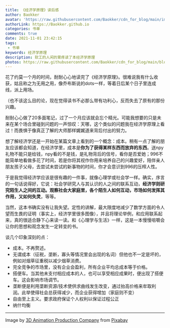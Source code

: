```yaml
---
title: 《经济学原理》读后感
author: Baokker
avatar: 'https://raw.githubusercontent.com/Baokker/cdn_for_blog/main/img/custom/avatar.jpg'
authorLink: https://Baokker.github.io
categories: 书单
comments: true
date: 2021-11-01 23:42:15
tags:
 - 书单
keywords: 经济学原理
description: 软工的人闲的胃疼读了本经济学原理
photos: https://raw.githubusercontent.com/Baokker/cdn_for_blog/main/blog_imgs/usd-g2b9f2b9a0_1280.jpg
---
```


花了约莫一个月的时间，耐耐心心地读完了《经济学原理》。很难说我有什么收获，姑且称之为无用之用，像乔布斯说的dots一样，等着日后某个日子里连成线，派上用场。

（也不该这么目的论，现在觉得读书不必那么带有功利心，反而失去了原有的那份兴趣。

耐耐心心做了20多面笔记，过了一个月应该就会忘个精光。可能我想要的只是未来在某个场合里碰到问题的一声惊叹：天哪，这个类似的问题我在经济学原理上看过！而畏惧于像真正了解的大师那样娓娓道来背后付出的努力。

想了解经济学还是一开始在某篇文章上看到的一个概念：成本。稍有一点了解的朋友应该都会知道，在经济学里，成本是**你为了获得某样东西而放弃的东西**。送npy礼物不能只是给钱，npy看的不是钱，是礼物背后的信号，看你是否爱她；996不能简单地看做多花了时间，若是你将其视作你用来培养自己的兴趣爱好，陪伴亲人朋友孩子父母，去尝试未尝试的新事物的时间，你才会意识到996的压榨人性。

于是我觉得经济学应该是很有趣的一件事，就像心理学或社会学一样。确实，序言的一句话说得好，它说：社会学研究人与其认识的人之间的联系互动，**经济学则研究陌生人之间的互动。观察社会大家庭里，各个陌生人如何互动，市场如何发挥其作用，又如何失灵**，等等。

当然，这本书确实没有让我失望。定性的讲解，最大限度地减少了数学方面的令人望而生畏的证明（事实上，经济学里很多图像），并且将理论举例，和应用联系起来，真的很适合静下心来读一读。和《心理学与生活》一样，这是一本慢慢咀嚼会让你的思想和观念发生一定转变的书。

谈几个印象深刻的点：

- 成本。不再赘述。
- 无谓成本（征税，垄断，寡头等情况里会出现的名词）但他也不一定是坏的，例如对烟草征重税以减少烟草消费。
- 完全竞争的市场里，没有企业会盈利，所有企业平均总成本等于价格。
- 搭便车。当其他未支付相应成本的人，也可以享受相应成果时，便出现了搭便车。这会影响市场调节。
- 垄断便是利用垄断资源/技术使供求曲线发生改变，通过抬高价格来牟取利润。此举使得社会总获得减少，而企业获得增加（家庭则不变）
- 自由至上主义。要求政府保证个人权利以保证过程公正
- 纳什均衡

---

Image by <a href="https://pixabay.com/users/quincecreative-1031690/?utm_source=link-attribution&amp;utm_medium=referral&amp;utm_campaign=image&amp;utm_content=2874026">3D Animation Production Company</a> from <a href="https://pixabay.com/?utm_source=link-attribution&amp;utm_medium=referral&amp;utm_campaign=image&amp;utm_content=2874026">Pixabay</a>